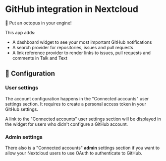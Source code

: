 # GitHub integration in Nextcloud

🐙 Put an octopus in your engine!

This app adds:
* A dashboard widget to see your most important GitHub notifications
* A search provider for repositories, issues and pull requests
* A link reference provider to render links to issues, pull requests and comments in Talk and Text

## 🔧 Configuration

### User settings

The account configuration happens in the "Connected accounts" user settings section. It requires to create a personal access token in your GitHub settings.

A link to the "Connected accounts" user settings section will be displayed in the widget for users who didn't configure a GitHub account.

### Admin settings

There also is a "Connected accounts" **admin** settings section if you want to allow your Nextcloud users to use OAuth to authenticate to GitHub.
